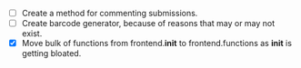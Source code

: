 - [ ] Create a method for commenting submissions.
- [ ] Create barcode generator, because of reasons that may or may not exist.
- [x] Move bulk of functions from frontend.__init__ to frontend.functions as __init__ is getting bloated.